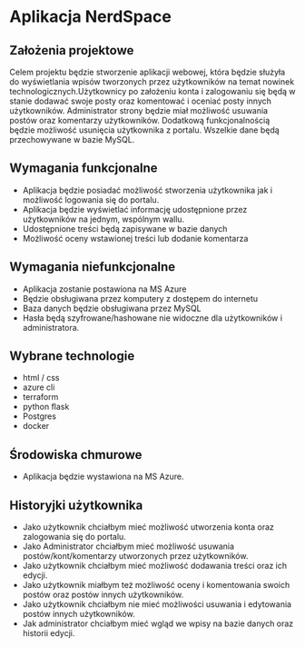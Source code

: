 # Aplikacja NerdSpace

## Założenia projektowe

Celem projektu będzie stworzenie aplikacji webowej, która będzie służyła do wyświetlania wpisów tworzonych przez użytkowników na temat nowinek technologicznych.Użytkownicy po założeniu konta i zalogowaniu się będą w stanie dodawać swoje posty oraz komentować i oceniać posty innych użytkowników. Administrator strony będzie miał możliwość usuwania postów oraz komentarzy użytkowników. Dodatkową funkcjonalnością będzie możliwość usunięcia użytkownika z portalu. Wszelkie dane będą przechowywane w bazie MySQL.

## Wymagania funkcjonalne

- Aplikacja będzie posiadać możliwość stworzenia użytkownika jak i możliwość logowania się
do portalu.
- Aplikacja będzie wyświetlać informację udostępnione przez użytkowników na jednym,
wspólnym wallu.
- Udostępnione treści będą zapisywane w bazie danych
- Możliwość oceny wstawionej treści lub dodanie komentarza

## Wymagania niefunkcjonalne
- Aplikacja zostanie postawiona na MS Azure
- Będzie obsługiwana przez komputery z dostępem do internetu
- Baza danych będzie obsługiwana przez MySQL
- Hasła będą szyfrowane/hashowane nie widoczne dla użytkowników i administratora.
 
## Wybrane technologie
- html / css
- azure cli
- terraform
- python flask
- Postgres
- docker

## Środowiska chmurowe
- Aplikacja będzie wystawiona na MS Azure.

## Historyjki użytkownika

- Jako użytkownik chciałbym mieć możliwość utworzenia konta oraz zalogowania się do
portalu.
- Jako Administrator chciałbym mieć możliwość usuwania postów/kont/komentarzy
utworzonych przez użytkowników.
- Jako użytkownik chciałbym mieć możliwość dodawania treści oraz ich edycji.
- Jako użytkownik miałbym też możliwość oceny i komentowania swoich postów oraz postów
innych użytkowników.
- Jako użytkownik chciałbym nie mieć możliwości usuwania i edytowania postów innych
użytkowników.
- Jak administrator chciałbym mieć wgląd we wpisy na bazie danych oraz historii edycji. 

